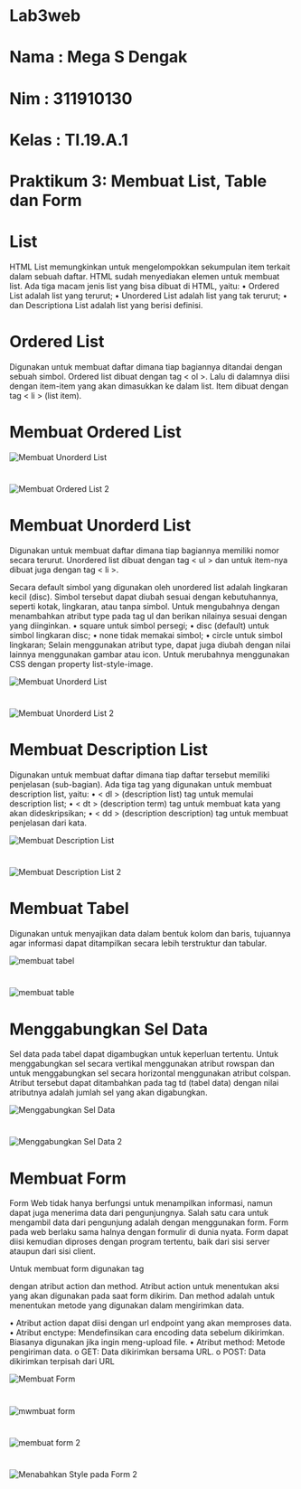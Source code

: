 # Lab3web


# Nama  : Mega S Dengak
# Nim   : 311910130
# Kelas : TI.19.A.1
#

# Praktikum 3: Membuat List, Table dan Form


# List
HTML List memungkinkan untuk mengelompokkan sekumpulan item terkait dalam sebuah daftar. 
HTML sudah menyediakan elemen untuk membuat list. Ada tiga macam jenis list yang bisa dibuat 
di HTML, yaitu:
• Ordered List adalah list yang terurut;
• Unordered List adalah list yang tak terurut;
• dan Descriptiona List adalah list yang berisi definisi.


# Ordered List
Digunakan untuk membuat daftar dimana tiap bagiannya ditandai dengan sebuah simbol. Ordered 
list dibuat dengan tag < ol >. Lalu di dalamnya diisi dengan item-item yang akan dimasukkan ke 
dalam list. Item dibuat dengan tag < li > (list item).

# Membuat Ordered List
![Membuat Unorderd List](https://user-images.githubusercontent.com/56498195/114265143-6f791c00-9a19-11eb-95cf-1efd7007dbc9.PNG)

#
![Membuat Ordered List 2](https://user-images.githubusercontent.com/56498195/114265150-7869ed80-9a19-11eb-8717-b8986d8e8481.PNG)

# Membuat Unorderd List
Digunakan untuk membuat daftar dimana tiap bagiannya memiliki nomor secara terurut.
Unordered list dibuat dengan tag < ul > dan untuk item-nya dibuat juga dengan tag < li >.

Secara default simbol yang digunakan oleh unordered list adalah lingkaran kecil (disc). Simbol tersebut dapat diubah sesuai dengan kebutuhannya, seperti kotak, lingkaran, atau tanpa simbol. Untuk mengubahnya dengan menambahkan atribut type pada tag ul dan berikan nilainya sesuai dengan yang diinginkan.
• square untuk simbol persegi;
• disc (default) untuk simbol lingkaran disc;
• none tidak memakai simbol;
• circle untuk simbol lingkaran;
Selain menggunakan atribut type, dapat juga diubah dengan nilai lainnya menggunakan gambar atau icon. Untuk merubahnya menggunakan CSS dengan property list-style-image. 

![Membuat Unorderd List](https://user-images.githubusercontent.com/56498195/114265143-6f791c00-9a19-11eb-95cf-1efd7007dbc9.PNG)

#
![Membuat Unorderd List 2](https://user-images.githubusercontent.com/56498195/114265231-dd254800-9a19-11eb-850d-ee270a0f35de.PNG)


# Membuat Description List
Digunakan untuk membuat daftar dimana tiap daftar tersebut memiliki penjelasan (sub-bagian).
Ada tiga tag yang digunakan untuk membuat description list, yaitu:
• < dl > (description list) tag untuk memulai description list;
• < dt > (description term) tag untuk membuat kata yang akan dideskripsikan;
• < dd > (description description) tag untuk membuat penjelasan dari kata.
  
![Membuat Description List](https://user-images.githubusercontent.com/56498195/114265250-faf2ad00-9a19-11eb-829f-a081406be28a.PNG)

#
![Membuat Description List 2](https://user-images.githubusercontent.com/56498195/114265258-0514ab80-9a1a-11eb-9ae0-825ee7906e2e.PNG)


# Membuat Tabel
Digunakan untuk menyajikan data dalam bentuk kolom dan baris, tujuannya agar informasi dapat 
ditampilkan secara lebih terstruktur dan tabular.

![membuat tabel](https://user-images.githubusercontent.com/56498195/114265298-3e4d1b80-9a1a-11eb-90b3-417da9fb979f.PNG)

#
![membuat table](https://user-images.githubusercontent.com/56498195/114265327-68064280-9a1a-11eb-9760-1e8d7b17ef3b.PNG)


# Menggabungkan Sel Data
Sel data pada tabel dapat digambugkan untuk keperluan tertentu. Untuk menggabungkan sel secara vertikal menggunakan atribut rowspan dan untuk menggabungkan sel secara horizontal menggunakan atribut colspan. Atribut tersebut dapat ditambahkan pada tag td (tabel data) dengan nilai atributnya adalah jumlah sel yang akan digabungkan. 

![Menggabungkan Sel Data](https://user-images.githubusercontent.com/56498195/114265360-8ec47900-9a1a-11eb-8ce6-1f9498e92042.PNG)

#
![Menggabungkan Sel Data 2](https://user-images.githubusercontent.com/56498195/114265355-89ffc500-9a1a-11eb-8004-7bdcaab7182a.PNG)


# Membuat Form
Form
Web tidak hanya berfungsi untuk menampilkan informasi, namun dapat juga menerima data dari 
pengunjungnya. Salah satu cara untuk mengambil data dari pengunjung adalah dengan 
menggunakan form. Form pada web berlaku sama halnya dengan formulir di dunia nyata. Form 
dapat diisi kemudian diproses dengan program tertentu, baik dari sisi server ataupun dari sisi 
client.

Untuk membuat form digunakan tag <form> dengan atribut action dan method. Atribut action
untuk menentukan aksi yang akan digunakan pada saat form dikirim. Dan method adalah untuk 
menentukan metode yang digunakan dalam mengirimkan data.
  
• Atribut action dapat diisi dengan url endpoint yang akan memproses data.
• Atribut enctype: Mendefinsikan cara encoding data sebelum dikirimkan. Biasanya digunakan jika ingin meng-upload file.
• Atribut method: Metode pengiriman data.
o GET: Data dikirimkan bersama URL.
o POST: Data dikirimkan terpisah dari URL


![Membuat Form](https://user-images.githubusercontent.com/56498195/114265392-c29f9e80-9a1a-11eb-946a-0cf0f50618e7.PNG)

#
![mwmbuat form](https://user-images.githubusercontent.com/56498195/114265394-c4696200-9a1a-11eb-8cfa-b5e860888034.PNG)

#
![membuat form 2](https://user-images.githubusercontent.com/56498195/114265423-e367f400-9a1a-11eb-8964-b1cdfbb9e250.PNG)

#
![Menabahkan Style pada Form 2](https://user-images.githubusercontent.com/56498195/114265431-efec4c80-9a1a-11eb-8273-9eeaade399ac.PNG)










